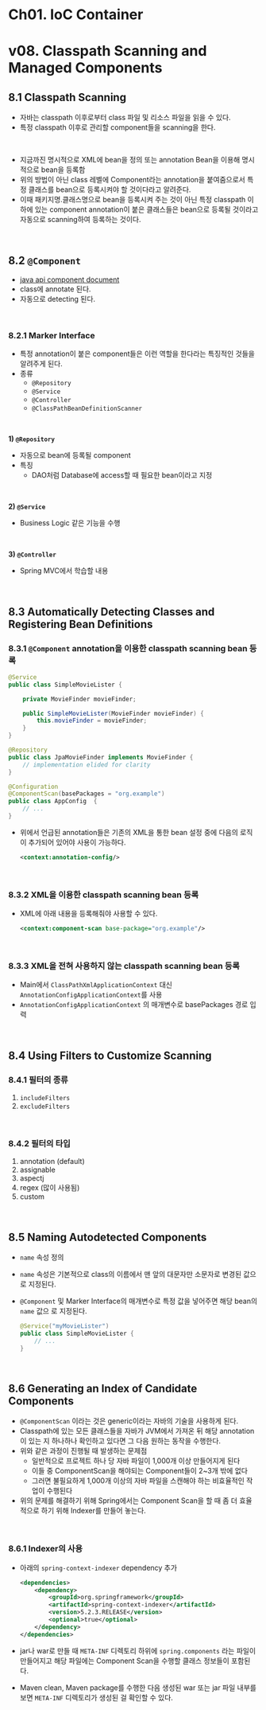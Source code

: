 # Ch01. IoC Container

# v08. Classpath Scanning and Managed Components

## 8.1 Classpath Scanning

- 자바는 classpath 이후로부터 class 파일 및 리소스 파일을 읽을 수 있다.
- 특정 classpath 이후로 관리할 component들을 scanning을 한다.

<br>

- 지금까진 명시적으로 XML에 bean을 정의 또는 annotation Bean을 이용해 명시적으로 bean을 등록함
- 위의 방법이 아닌 class 레벨에 Component라는 annotation을 붙여줌으로서 특정 클래스를 bean으로 등록시켜야 할 것이다라고 알려준다.
- 이때 패키지명.클래스명으로 bean을 등록시켜 주는 것이 아닌 특정 classpath 이하에 있는 component annotation이 붙은 클래스들은 bean으로 등록될 것이라고 자동으로 scanning하여 등록하는 것이다.

<br>

## 8.2 `@Component`

- [java api component document](https://docs.spring.io/spring-framework/docs/current/javadoc-api/org/springframework/stereotype/Component.html)
- class에 annotate 된다.
- 자동으로 detecting 된다.

<br>

### 8.2.1 Marker Interface

- 특정 annotation이 붙은 component들은 이런 역할을 한다라는 특징적인 것들을 알려주게 된다.
- 종류
  - `@Repository`
  - `@Service`
  - `@Controller`
  - `@ClassPathBeanDefinitionScanner`

<br>

**1) `@Repository`**

- 자동으로 bean에 등록될 component
- 특징
  - DAO처럼 Database에 access할 때 필요한 bean이라고 지정

<br>

**2) `@Service`**

- Business Logic 같은 기능을 수행

<br>

**3) `@Controller`**

- Spring MVC에서 학습할 내용

<br>

## 8.3 Automatically Detecting Classes and Registering Bean Definitions

### 8.3.1 `@Component` annotation을 이용한 classpath scanning bean 등록

```java
@Service
public class SimpleMovieLister {

    private MovieFinder movieFinder;

    public SimpleMovieLister(MovieFinder movieFinder) {
        this.movieFinder = movieFinder;
    }
}
```

```java
@Repository
public class JpaMovieFinder implements MovieFinder {
    // implementation elided for clarity
}
```

```java
@Configuration
@ComponentScan(basePackages = "org.example")
public class AppConfig  {
    // ...
}
```

- 위에서 언급된 annotation들은 기존의 XML을 통한 bean 설정 중에 다음의 로직이 추가되어 있어야 사용이 가능하다.

  ```xml
  <context:annotation-config/>
  ```

<br>

### 8.3.2 XML을 이용한 classpath scanning bean 등록

- XML에 아래 내용을 등록해줘야 사용할 수 있다.

  ```xml
  <context:component-scan base-package="org.example"/>
  ```

<br>

### 8.3.3 XML을 전혀 사용하지 않는 classpath scanning bean 등록

- Main에서 `ClassPathXmlApplicationContext` 대신 `AnnotationConfigApplicationContext`를 사용
- `AnnotationConfigApplicationContext` 의 매개변수로 basePackages 경로 입력

<br>

## 8.4 Using Filters to Customize Scanning

### 8.4.1 필터의 종류

1. `includeFilters`
2. `excludeFilters`

<br>

### 8.4.2 필터의 타입

1. annotation (default)
2. assignable
3. aspectj
4. regex (많이 사용됨)
5. custom

<br>

## 8.5 Naming Autodetected Components

- `name` 속성 정의
- `name` 속성은 기본적으로 class의 이름에서 맨 앞의 대문자만 소문자로 변경된 값으로 지정된다.

- `@Component` 및 Marker Interface의 매개변수로 특정 값을 넣어주면 해당 bean의 `name` 값으 로 지정된다.

  ```java
  @Service("myMovieLister")
  public class SimpleMovieLister {
      // ...
  }
  ```

<br>

## 8.6 Generating an Index of Candidate Components

- `@ComponentScan` 이라는 것은 generic이라는 자바의 기술을 사용하게 된다.
- Classpath에 있는 모든 클래스들을 자바가 JVM에서 가져온 뒤 해당 annotation이 있는 지 하나하나 확인하고 있다면 그 다음 원하는 동작을 수행한다.
- 위와 같은 과정이 진행될 때 발생하는 문제점
  - 일반적으로 프로젝트 하나 당 자바 파일이 1,000개 이상 만들어지게 된다
  - 이들 중 ComponentScan을 해야되는 Component들이 2~3개 밖에 없다
  - 그러면 불필요하게 1,000개 이상의 자바 파일을 스캔해야 하는 비효율적인 작업이 수행된다
- 위의 문제를 해결하기 위해 Spring에서는 Component Scan을 할 때 좀 더 효율적으로 하기 위해 Indexer를 만들어 놓는다.

<br>

### 8.6.1 Indexer의 사용

- 아래의 `spring-context-indexer` dependency 추가

  ```xml
  <dependencies>
      <dependency>
          <groupId>org.springframework</groupId>
          <artifactId>spring-context-indexer</artifactId>
          <version>5.2.3.RELEASE</version>
          <optional>true</optional>
      </dependency>
  </dependencies>
  ```

- jar나 war로 만들 때 `META-INF` 디렉토리 하위에 `spring.components` 라는 파일이 만들어지고 해당 파일에는 Component Scan을 수행할 클래스 정보들이 포함된다.

- Maven clean, Maven package를 수행한 다음 생성된 war 또는 jar 파일 내부를 보면 `META-INF` 디렉토리가 생성된 걸 확인할 수 있다.